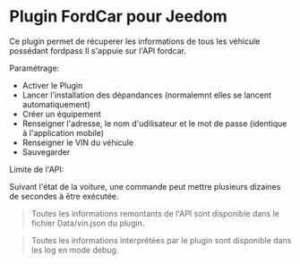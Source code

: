 # Plugin FordCar pour Jeedom

Ce plugin permet de récuperer les informations de tous les véhicule possédant fordpass
Il s'appuie sur l'API fordcar.

Paramétrage: 
* Activer le Plugin
* Lancer l'installation des dépandances (normalemnt elles se lancent automatiquement)
* Créer un équipement
* Renseigner l'adresse, le nom d'udilisateur et le mot de passe (identique à l'application mobile)
* Renseigner le VIN du véhicule
* Sauvegarder

Limite de l'API:

Suivant l'état de la voiture, une commande peut mettre plusieurs dizaines de secondes à être exécutée.

>
>Toutes les informations remontants de l'API sont disponible dans le fichier Data/vin.json du plugin.

>
>Toutes les informations interprétées par le plugin sont disponible dans les log en mode debug.
